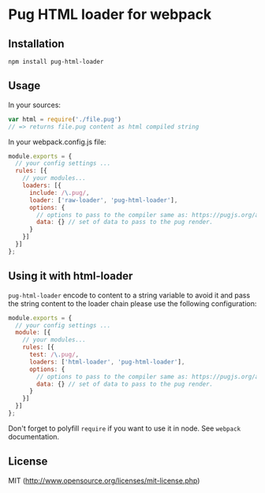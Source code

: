 # Pug HTML loader for webpack

## Installation

`npm install pug-html-loader`

## Usage

In your sources:

``` javascript
var html = require('./file.pug')
// => returns file.pug content as html compiled string
```

In your webpack.config.js  file:

```javascript
module.exports = {
  // your config settings ...
  rules: [{
    // your modules...
    loaders: [{
      include: /\.pug/,
      loader: ['raw-loader', 'pug-html-loader'],
      options: {
        // options to pass to the compiler same as: https://pugjs.org/api/reference.html
        data: {} // set of data to pass to the pug render.
      }
    }]
  }]
};
```

## Using it with html-loader

`pug-html-loader` encode to content to a string variable to avoid it and pass the string content to the loader chain please use the following configuration:

```javascript
module.exports = {
  // your config settings ...
  module: [{
    // your modules...
    rules: [{
      test: /\.pug/,
      loaders: ['html-loader', 'pug-html-loader'],
      options: {
        // options to pass to the compiler same as: https://pugjs.org/api/reference.html
        data: {} // set of data to pass to the pug render.
      }
    }]
  }]
};
```


Don't forget to polyfill `require` if you want to use it in node.
See `webpack` documentation.

## License

MIT (http://www.opensource.org/licenses/mit-license.php)
